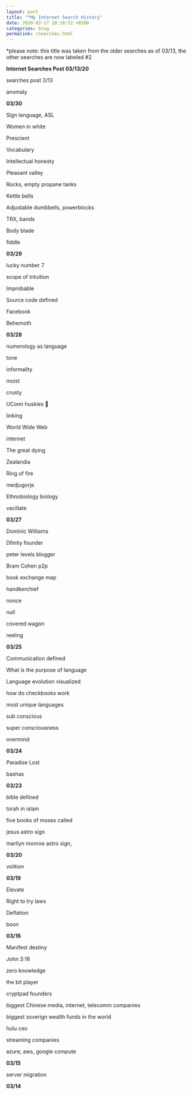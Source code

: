 ```yaml
---
layout: post
title: "*My Internet Search History"
date: 2020-02-17 10:10:52 +0100
categories: blog
permalink: /searches.html
---
```


*please note: this title was taken from the older searches as of 03/13, the other searches are now labeled #2

**Internet Searches Post 03/13/20**

searches post 3/13

anomaly

**03/30**

Sign language, ASL

Women in white

Prescient

Vocabulary

Intellectual honesty

Pleasant valley

Rocks, empty propane tanks

Kettle bells

Adjustable dumbbells, powerblocks

TRX, bands

Body blade

fiddle

**03/29**

lucky number 7

scope of intuition

Improbable

Source code defined

Facebook

Behemoth

**03/28**

numerology as language

tone

informality

moist

crusty

UConn huskies 🏀

linking

World Wide Web

internet

The great dying

Zealandia

Ring of fire

medjugorje

Ethnobiology biology

vacillate

**03/27**

Dominic Williams

Dfinity founder

peter levels blogger

Bram Cohen p2p

book exchange map

handkerchief

nonce

null

covered wagon

reeling

**03/25**

Communication defined

What is the purpose of language

Language evolution visualized

how do checkbooks work

most unique languages

sub conscious

super consciousness

overmind

**03/24**

Paradise Lost

bashas

**03/23**

bible defined

torah in islam

five books of moses called

jesus astro sign

marliyn monroe astro sign,

**03/20**

volition

**03/19**

Elevate

Right to try laws

Deflation

boon

**03/16**

Manifest destiny

John 3:16

zero knowledge

the bit player 

cryptpad founders

biggest Chinese media, internet, telecomm companies

biggest soverign wealth funds in the world

hulu ceo

streaming companies

azure, aws, google compute

**03/15**

server migration

**03/14**
